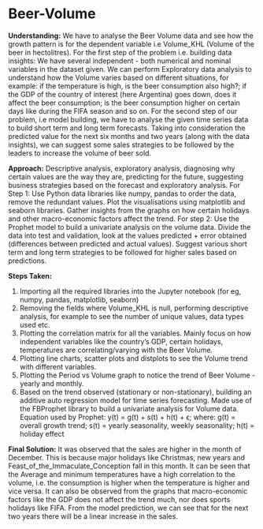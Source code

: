 # Beer-Volume

**Understanding:**
We have to analyse the Beer Volume data and see how the growth pattern is for the dependent variable i.e Volume_KHL (Volume of the beer in hectolitres). 
For the first step of the problem i.e. building data insights: We have several independent - both numerical and nominal variables in the dataset given. We can perform Exploratory data analysis to understand how the Volume varies based on different situations, for example: if the temperature is high, is the beer consumption also high?; if the GDP of the country of interest (here Argentina) goes down, does it affect the beer consumption; is the beer consumption higher on certain days like during the FIFA season and so on.
For the second step of our problem, i.e model building, we have to analyse the given time series data to build short term and long term forecasts. Taking into consideration the predicted value for the next six months and two years (along with the data insights), we can suggest some sales strategies to be followed by the leaders to increase the volume of beer sold.

**Approach:**
Descriptive analysis, exploratory analysis, diagnosing why certain values are the way they are, predicting for the future, suggesting business strategies based on the forecast and exploratory analysis.
For Step 1: Use Python data libraries like numpy, pandas to order the data, remove the redundant values. Plot the visualisations using matplotlib and seaborn libraries. Gather insights from the graphs on how certain holidays and other macro-economic factors affect the trend. 
For step 2: Use the Prophet model to build a univariate analysis on the volume data. Divide the data into test and validation, look at the values predicted + error obtained (differences between predicted and actual values). Suggest various short term and long term strategies to be followed for higher sales based on predictions.



**Steps Taken:**
1. Importing all the required libraries into the Jupyter notebook (for eg, numpy, pandas, matplotlib, seaborn)
2. Removing the fields where Volume_KHL is null, performing descriptive analysis, for example to see the number of unique values, data types used etc.
3. Plotting the correlation matrix for all the variables. Mainly focus on how independent variables like the country’s GDP, certain holidays, temperatures are correlating/varying with the Beer Volume.
4. Plotting line charts, scatter plots and distplots to see the Volume trend with different variables. 
5. Plotting the Period vs Volume graph to notice the trend of Beer Volume - yearly and monthly.
6. Based on the trend observed (stationary or non-stationary), building an additive auto regression model for time series forecasting. Made use of the FBProphet library to build a univariate analysis for Volume data. Equation used by Prophet: y(t) = g(t) + s(t) + h(t) + ϵ; where: g(t) = overall growth trend; s(t) = yearly seasonality, weekly seasonality; h(t) = holiday effect


**Final Solution:**
It was observed that the sales are higher in the month of December. This is because major holidays like Christmas, new years and Feast_of_the_Immaculate_Conception fall in this month.
It can be seen that the Average and minimum temperatures have a high correlation to the volume, i.e. the consumption is higher when the temperature is higher and vice versa. 
It can also be observed from the graphs that macro-economic factors like the GDP does not affect the trend much, nor does sports holidays like FIFA. 
From the model prediction, we can see that for the next two years there will be a linear increase in the sales. 
